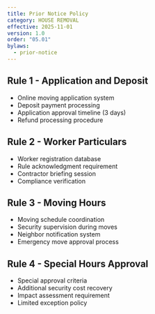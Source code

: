 ```yaml
---
title: Prior Notice Policy
category: HOUSE REMOVAL
effective: 2025-11-01
version: 1.0
order: "05.01"
bylaws:
  - prior-notice
---
```


## Rule 1 - Application and Deposit

- Online moving application system
- Deposit payment processing
- Application approval timeline (3 days)
- Refund processing procedure

## Rule 2 - Worker Particulars

- Worker registration database
- Rule acknowledgment requirement
- Contractor briefing session
- Compliance verification

## Rule 3 - Moving Hours

- Moving schedule coordination
- Security supervision during moves
- Neighbor notification system
- Emergency move approval process

## Rule 4 - Special Hours Approval

- Special approval criteria
- Additional security cost recovery
- Impact assessment requirement
- Limited exception policy
